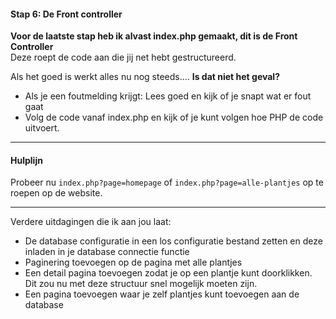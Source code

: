#### Stap 6: De Front controller

**Voor de laatste stap heb ik alvast index.php gemaakt, dit is de Front Controller**  
Deze roept de code aan die jij net hebt gestructureerd.

Als het goed is werkt alles nu nog steeds.... **Is dat niet het geval?**

- Als je een foutmelding krijgt: Lees goed en kijk of je snapt wat er fout gaat
- Volg de code vanaf index.php en kijk of je kunt volgen hoe PHP de code uitvoert.

---
#### Hulplijn

Probeer nu `index.php?page=homepage` of `index.php?page=alle-plantjes` op te roepen op de website.

---
Verdere uitdagingen die ik aan jou laat:
- De database configuratie in een los configuratie bestand zetten en deze inladen in je database connectie functie
- Paginering toevoegen op de pagina met alle plantjes
- Een detail pagina toevoegen zodat je op een plantje kunt doorklikken. Dit zou nu met deze structuur snel mogelijk moeten zijn.
- Een pagina toevoegen waar je zelf plantjes kunt toevoegen aan de database